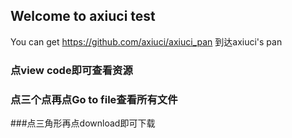 ## Welcome to axiuci test

You can get https://github.com/axiuci/axiuci_pan 到达axiuci's pan

### 点view code即可查看资源
### 点三个点再点Go to file查看所有文件




###点三角形再点download即可下载
